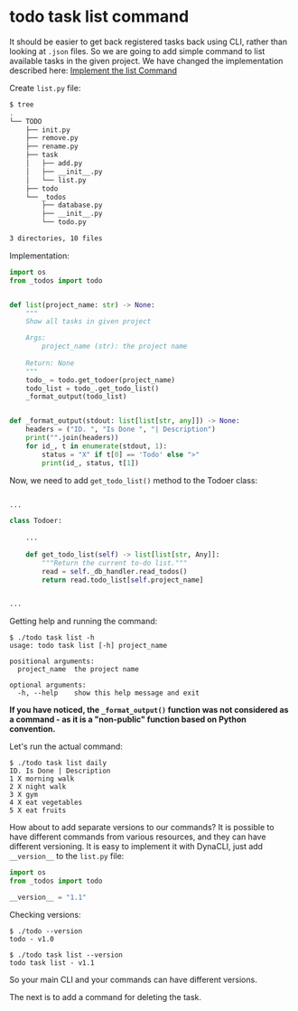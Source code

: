 # todo task list command

It should be easier to get back registered tasks back using CLI, rather than looking at `.json` files.
So we are going to add simple command to list available tasks in the given project.
We have changed the implementation described here: [Implement the list Command](https://realpython.com/python-typer-cli/#implement-the-list-command) 

Create `list.py` file:

```bash
$ tree
.
└── TODO
    ├── init.py
    ├── remove.py
    ├── rename.py
    ├── task
    │   ├── add.py
    │   ├── __init__.py
    │   └── list.py
    ├── todo
    └── _todos
        ├── database.py
        ├── __init__.py
        └── todo.py

3 directories, 10 files
```

Implementation:

```py title="list.py"
import os
from _todos import todo


def list(project_name: str) -> None:
    """
    Show all tasks in given project

    Args:
        project_name (str): the project name
    
    Return: None
    """
    todo_ = todo.get_todoer(project_name)
    todo_list = todo_.get_todo_list()
    _format_output(todo_list)


def _format_output(stdout: list[list[str, any]]) -> None:
    headers = ("ID. ", "Is Done ", "| Description")
    print("".join(headers))
    for id_, t in enumerate(stdout, 1):
        status = "X" if t[0] == 'Todo' else ">"
        print(id_, status, t[1])
```

Now, we need to add `get_todo_list()` method to the Todoer class:

```py title="_todos/todo.py" hl_lines="7"

...

class Todoer:
    
    ...
    
    def get_todo_list(self) -> list[list[str, Any]]:
        """Return the current to-do list."""
        read = self._db_handler.read_todos()
        return read.todo_list[self.project_name]


...

```

Getting help and running the command:

```console
$ ./todo task list -h
usage: todo task list [-h] project_name

positional arguments:
  project_name  the project name

optional arguments:
  -h, --help    show this help message and exit
```

**If you have noticed, the `_format_output()` function was not considered as a command - as it is a "non-public" function based on Python convention.**

Let's run the actual command:

```console
$ ./todo task list daily
ID. Is Done | Description
1 X morning walk
2 X night walk
3 X gym
4 X eat vegetables
5 X eat fruits
```

How about to add separate versions to our commands? It is possible to have different commands from various resources, and they can have different versioning.
It is easy to implement it with DynaCLI, just add `__version__` to the `list.py` file:

```py title="list.py" hl_lines="6"
import os
from _todos import todo

__version__ = "1.1"
```

Checking versions:

```console
$ ./todo --version
todo - v1.0
```

```console
$ ./todo task list --version
todo task list - v1.1
```

So your main CLI and your commands can have different versions.

The next is to add a command for deleting the task.
